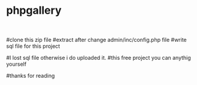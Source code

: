 # phpgallery
<br><br>
#clone this zip file 
#extract after change admin/inc/config.php file
#write sql file for this project 

#I lost sql file otherwise i do uploaded it.
#this free project you can anythig yourself

#thanks for reading
